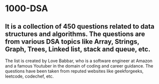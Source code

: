 # 1000-DSA
## It is a collection of 450 questions related to data structures and algorithms. The questions are from various DSA topics like Array, Strings, Graph, Trees, Linked list, stack and queue, etc.

 

The list is created by Love Babbar, who is a software engineer at Amazon and a famous Youtuber in the domain of coding and career guidance. The questions have been taken from reputed websites like geekforgeeks, leetcode, codechef, etc.
